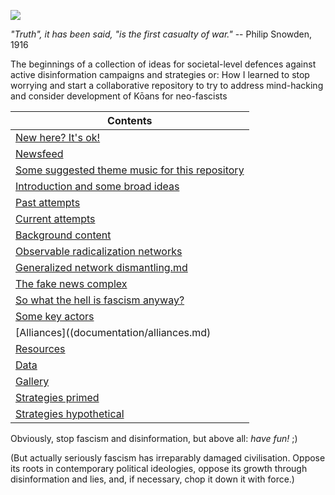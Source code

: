 ![](https://raw.githubusercontent.com/wdbm/InfoPeace/master/media/InfoPeace.gif)

*"Truth", it has been said, "is the first casualty of war."* -- Philip Snowden, 1916

The beginnings of a collection of ideas for societal-level defences against active disinformation campaigns and strategies or: How I learned to stop worrying and start a collaborative repository to try to address mind-hacking and consider development of Kōans for neo-fascists

|**Contents**                                                                             |
|-----------------------------------------------------------------------------------------|
|[New here? It's ok!](documentation/new_here.md)                                          |
|[Newsfeed](documentation/newsfeed.md)                                                    |
|[Some suggested theme music for this repository](documentation/music.md)                 |
|[Introduction and some broad ideas](documentation/introduction.md)                       |
|[Past attempts](documentation/attempts_past.md)                                          |
|[Current attempts](documentation/attempts_current.md)                                    |
|[Background content](documentation/background.md)                                        |
|[Observable radicalization networks](documentation/observable_radicalization_networks.md)|
|[Generalized network dismantling.md](documentation/generalized_network_dismantling.md)   |
|[The fake news complex](documentation/fake_news.md)                                      |
|[So what the hell is fascism anyway?](documentation/fascism.md)                          |
|[Some key actors](documentation/actors.md)                                               |
|[Alliances]((documentation/alliances.md)                                                 |
|[Resources](documentation/resources.md)                                                  |
|[Data](documentation/data.md)                                                            |
|[Gallery](documentation/gallery.md)                                                      |
|[Strategies primed](documentation/strategies_primed.md)                                  |
|[Strategies hypothetical](documentation/strategies_hypothetical.md)                      |

Obviously, stop fascism and disinformation, but above all: *have fun!* ;)

(But actually seriously fascism has irreparably damaged civilisation. Oppose its roots in contemporary political ideologies, oppose its growth through disinformation and lies, and, if necessary, chop it down it with force.)
